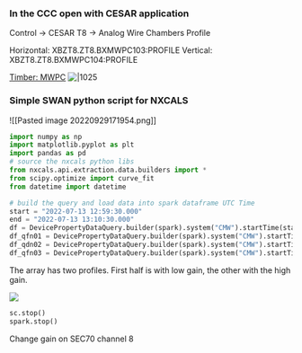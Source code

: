 
### In the CCC open with CESAR application

Control -> CESAR T8 -> Analog Wire Chambers Profile

Horizontal: XBZT8.ZT8.BXMWPC103:PROFILE
Vertical: XBZT8.ZT8.BXMWPC104:PROFILE

[Timber: MWPC](https://timber.cern.ch/query?tab=Variables)
![|1025](https://codimd.web.cern.ch/uploads/upload_d4a65fbcd544f8f4eec3269fcfcda36f.png)

### Simple SWAN python script for NXCALS
![[Pasted image 20220929171954.png]]

``` python
import numpy as np
import matplotlib.pyplot as plt
import pandas as pd
# source the nxcals python libs
from nxcals.api.extraction.data.builders import *
from scipy.optimize import curve_fit
from datetime import datetime

# build the query and load data into spark dataframe UTC Time
start = "2022-07-13 12:59:30.000"
end = "2022-07-13 13:10:30.000"
df = DevicePropertyDataQuery.builder(spark).system("CMW").startTime(start).endTime(end).entity().parameter("BXMWPC_2080/Acquisition").build().toPandas()
df_qfn01 = DevicePropertyDataQuery.builder(spark).system("CMW").startTime(start).endTime(end).entity().parameter("RPAEK.251.F61.RQNCL007/MEAS.PULSE").build().toPandas()
df_qdn02 = DevicePropertyDataQuery.builder(spark).system("CMW").startTime(start).endTime(end).entity().parameter("RPAEK.251.F61.RQNEL014/MEAS.PULSE").build().toPandas()
df_qfn03 = DevicePropertyDataQuery.builder(spark).system("CMW").startTime(start).endTime(end).entity().parameter("RPAEK.251.F61.RQNEF021/MEAS.PULSE").build().toPandas()
```

The array has two profiles. First half is with low gain, the other with the high gain.

![](https://codimd.web.cern.ch/uploads/upload_da0cb498e0777a4344ae45977a305f35.png)

``` python
sc.stop()
spark.stop()
```


Change gain on SEC70 channel 8